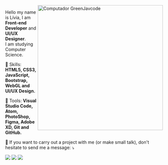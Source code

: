 <img src="https://ibb.co/4sLSspC" min-width="400px" max-width="400px" width="400px" align="right" alt="Computador GreenJavcode">

  Hello my name is Lívia, I am <strong>Front-end Developer</strong> and <strong>UI/UX Designer</strong>.<br>
  I am studying Computer Science.
</p>

<p align="left">
  🌱 Skills: <strong>HTML5, CSS3, JavaScript, Bootstrap, WebGL and UI/UX Design.</strong>
</p>

<p align="left">
  💼 Tools: <strong>Visual Studio Code, Atom, PhotoShop, Figma, Adobe XD, Git and GitHub.</strong>
</p>

<p align="left">
  💌 If you want to carry out a project with me (or make small talk), don't hesitate to send me a message: ⤵️
</p>

<p align="left">
  <a href="https://www.instagram.com/lixipluv/" alt="Instagram">
  <img src="https://img.shields.io/badge/-Instagram-DF0174?style=for-the-badge&logo=instagram&logoColor=white"/></a>
  
  <a href="https://www.linkedin.com/in/l%C3%ADvia-carrera-5b61811ba/" alt="Linkedin">
  <img src="https://img.shields.io/badge/-Linkedin-0e76a8?style=for-the-badge&logo=Linkedin&logoColor=white" /></a>

  <a href="https://www.behance.net/lviacarrera" alt="Behance">
  <img src="https://img.shields.io/badge/-Behance-053EFF?style=for-the-badge&logo=behance&logoColor=white/"/></a>
</p>  
